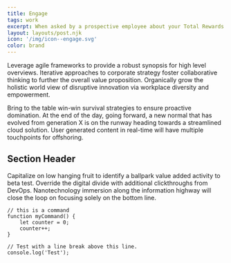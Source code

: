 ```yaml
---
title: Engage
tags: work
excerpt: When asked by a prospective employee about your Total Rewards bundle, you will inevitably begin rattling off a list of perks, discounts and group plans available to that prospect upon signing. So why, after that long list of expensive, thought out and carefully curated STUFF are your employees citing 'benefits' as their reason for leaving at the exit interview? Time to <strong>engage</strong>.
layout: layouts/post.njk
icon: '/img/icon--engage.svg'
color: brand
---
```

Leverage agile frameworks to provide a robust synopsis for high level overviews. Iterative approaches to corporate strategy foster collaborative thinking to further the overall value proposition. Organically grow the holistic world view of disruptive innovation via workplace diversity and empowerment.

Bring to the table win-win survival strategies to ensure proactive domination. At the end of the day, going forward, a new normal that has evolved from generation X is on the runway heading towards a streamlined cloud solution. User generated content in real-time will have multiple touchpoints for offshoring.

## Section Header

Capitalize on low hanging fruit to identify a ballpark value added activity to beta test. Override the digital divide with additional clickthroughs from DevOps. Nanotechnology immersion along the information highway will close the loop on focusing solely on the bottom line.

``` text/2-3
// this is a command
function myCommand() {
	let counter = 0;
	counter++;
}

// Test with a line break above this line.
console.log('Test');
```
